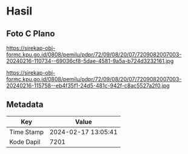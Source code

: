 # Hasil

## Foto C Plano

https://sirekap-obj-formc.kpu.go.id/0808/pemilu/pdpr/72/09/08/20/07/7209082007003-20240216-110734--69036cf8-5dae-4581-9a5a-b724d3232161.jpg

https://sirekap-obj-formc.kpu.go.id/0808/pemilu/pdpr/72/09/08/20/07/7209082007003-20240216-115758--eb4f35f1-24d5-481c-942f-c8ac5527a2f0.jpg


## Metadata

| Key        | Value               |
| ---------- | ------------------- |
| Time Stamp | 2024-02-17 13:05:41 |
| Kode Dapil | 7201                |



